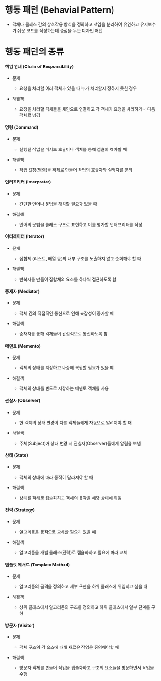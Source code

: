 # 행동 패턴 (Behavial Pattern)

- 객체나 클래스 간의 상호작용 방식을 정의하고 책임을 분리하여 유연하고 유지보수가 쉬운 코드를 작성하는데 중점을 두는 디자인 패턴

# 행동 패턴의 종류

#### 책임 연쇄 (Chain of Responsibility)

- 문제

  - 요청을 처리할 여러 객체가 있을 때 누가 처리할지 정하지 못한 경우

- 해결책
  - 요청을 처리할 객체들을 체인으로 연결하고 각 객체가 요청을 처리하거나 다음 객체로 넘김

#### 명령 (Command)

- 문제

  - 실행될 작업을 메서드 호출이나 객체를 통해 캡슐화 해야할 때

- 해결책
  - 작업 요청(명령)을 객체로 만들어 작업의 호출자와 실행자를 분리

#### 인터프리터 (Interpreter)

- 문제

  - 간단한 언어나 문법을 해석할 필요가 있을 때

- 해결책
  - 언어의 문법을 클래스 구조로 표현하고 이를 평가할 인터프리터를 작성

#### 이터레이터 (Iterator)

- 문제

  - 집합체 (리스트, 배열 등)의 내부 구조를 노출하지 않고 순회해야 할 때

- 해결책

  - 반복자를 만들어 집합체의 요소를 하나씩 접근하도록 함

#### 중재자 (Mediator)

- 문제

  - 객체 간의 직접적인 통신으로 인해 복잡성이 증가할 때

- 해결책
  - 중재자를 통해 객체들이 간접적으로 통신하도록 함

#### 메멘토 (Memento)

- 문제

  - 객체의 상태를 저장하고 나중에 복원할 필요가 있을 때

- 해결책
  - 객체의 상태를 변도로 저장하는 메멘토 객체를 사용

#### 관찰자 (Observer)

- 문제

  - 한 객체의 상태 변경이 다른 객체들에게 자동으로 알려져야 할 때

- 해결책
  - 주체(Subject)가 상태 변경 시 관찰자(Observer)들에게 알림을 보냄

#### 상태 (State)

- 문제

  - 객체의 상태에 따라 동작이 달라져야 할 때

- 해결책
  - 상태를 객체로 캡슐화하고 객체의 동작을 해당 상태에 위임

#### 전략 (Strategy)

- 문제

  - 알고리즘을 동적으로 교체할 필요가 있을 때

- 해결책
  - 알고리즘을 개별 클래스(전략)로 캡슐화하고 필요에 따라 교체

#### 템플릿 메서드 (Template Method)

- 문제

  - 알고리즘의 골격을 정의하고 세부 구현을 하위 클래스에 위임하고 싶을 때

- 해결책
  - 상위 클래스에서 알고리즘의 구조를 정의하고 하위 클래스에서 일부 단계를 구현

#### 방문자 (Visitor)

- 문제

  - 객체 구조의 각 요소에 대해 새로운 작업을 정의해야할 때

- 해결책
  - 방문자 객체를 만들어 작업을 캡슐화하고 구조의 요소들을 방문하면서 작업을 수행
